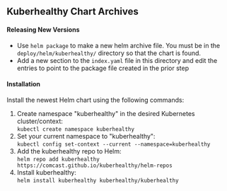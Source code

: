 ## Kuberhealthy Chart Archives


#### Releasing New Versions

- Use `helm package` to make a new helm archive file.  You must be in the `deploy/helm/kuberhealthy/` directory so that the chart is found.
- Add a new section to the `index.yaml` file in this directory and edit the entries to point to the package file created in the prior step

#### Installation

Install the newest Helm chart using the following commands:

1. Create namespace "kuberhealthy" in the desired Kubernetes cluster/context:  
	`kubectl create namespace kuberhealthy`
2. Set your current namespace to "kuberhealthy":  
	`kubectl config set-context --current --namespace=kuberhealthy`
3. Add the kuberhealthy repo to Helm:  
	`helm repo add kuberhealthy https://comcast.github.io/kuberhealthy/helm-repos`
4. Install kuberhealthy:  
	`helm install kuberhealthy kuberhealthy/kuberhealthy`


